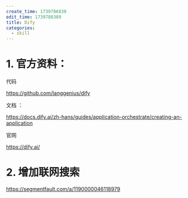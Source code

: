 ```yaml
---
create_time: 1739786830
edit_time: 1739788389
title: Dify
categories:
  - skill
---
```



# 1. 官方资料：

代码

https://github.com/langgenius/dify

文档 ：

https://docs.dify.ai/zh-hans/guides/application-orchestrate/creating-an-application

官网

https://dify.ai/

# 2. 增加联网搜索

https://segmentfault.com/a/1190000046118979

